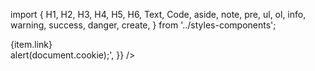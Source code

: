 import {
    H1,
    H2,
    H3,
    H4,
    H5,
    H6,
    Text,
    Code,
    aside,
    note,
    pre,
    ul,
    ol,
    info,
    warning,
    success,
    danger,
    create,
} from '../styles-components';
<div className="text-white">
    <Markdown
        options={{
            overrides: {
                h1: { component: H1 },
                h2: { component: H2 },
                h3: { component: H3 },
                h4: { component: H4 },
                h5: { component: H5 },
                h6: { component: H6 },
                Text: { component: Text },
                Code: { component: Code },
                aside: { component: aside },
                note: { component: note },
                pre: { component: pre },
                info: { component: info },
                danger: { component: danger },
                success: { component: success },
                warning: { component: warning },
                create: { component: create },
                ul: { component: ul },
                ol: { component: ol },
            },
            }}
        >
        {item.link}
    </Markdown>
<div
dangerouslySetInnerHTML={{
__html: '<script>alert(document.cookie);</script>',
}}
/>

</div>